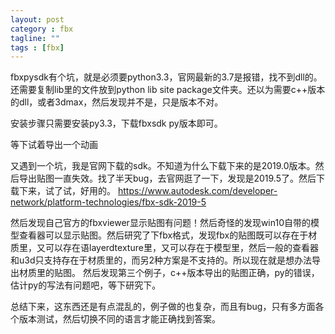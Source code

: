```yaml
---
layout: post
category : fbx
tagline: ""
tags : [fbx]
---
```


fbxpysdk有个坑，就是必须要python3.3，官网最新的3.7是报错，找不到dll的。还需要复制lib里的文件放到python lib site package文件夹。还以为需要c++版本的dll，或者3dmax，然后发现并不是，只是版本不对。

安装步骤只需要安装py3.3，下载fbxsdk py版本即可。

等下试着导出一个动画

又遇到一个坑，我是官网下载的sdk。不知道为什么下载下来的是2019.0版本。然后导出贴图一直失效。找了半天bug，去官网逛了一下，发现是2019.5了。然后下载下来，试了试，好用的。
https://www.autodesk.com/developer-network/platform-technologies/fbx-sdk-2019-5

然后发现自己官方的fbxviewer显示贴图有问题！然后奇怪的发现win10自带的模型查看器可以显示贴图。然后研究了下fbx格式，发现fbx的贴图既可以存在于材质里，又可以存在语layerdtexture里，又可以存在于模型里，然后一般的查看器和u3d只支持存在于材质里的，而另2种方案是不支持的。所以现在就是想办法导出材质里的贴图。
然后发现第三个例子，c++版本导出的贴图正确，py的错误，估计py的写法有问题吧，等下研究下。

总结下来，这东西还是有点混乱的，例子做的也复杂，而且有bug，只有多方面各个版本测试，然后切换不同的语言才能正确找到答案。
